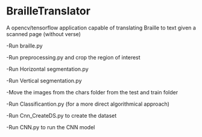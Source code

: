 # BrailleTranslator
A opencv/tensorflow application capable of translating Braille to text given a scanned page (without verse) 

-Run braille.py

-Run preprocessing.py and crop the region of interest

-Run Horizontal segmentation.py

-Run Vertical segmentation.py

-Move the images from the chars folder from the test and train folder

-Run Classificantion.py (for a more direct algorithmical approach)

-Run Cnn_CreateDS.py to create the dataset

-Run CNN.py to run the CNN model

